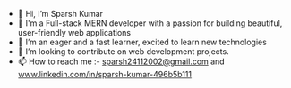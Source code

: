 - 👋 Hi, I’m Sparsh Kumar
- 👀 I'm a Full-stack MERN developer with a passion for building beautiful, user-friendly web applications
- 🌱 I’m an eager and a fast learner, excited to learn new technologies
- 💞️ I’m looking to contribute on web development projects.
- 📫 How to reach me :- sparsh24112002@gmail.com  and www.linkedin.com/in/sparsh-kumar-496b5b111

<!---
sparshkr24/sparshkr24 is a ✨ special ✨ repository because its `README.md` (this file) appears on your GitHub profile.
You can click the Preview link to take a look at your changes.
--->
